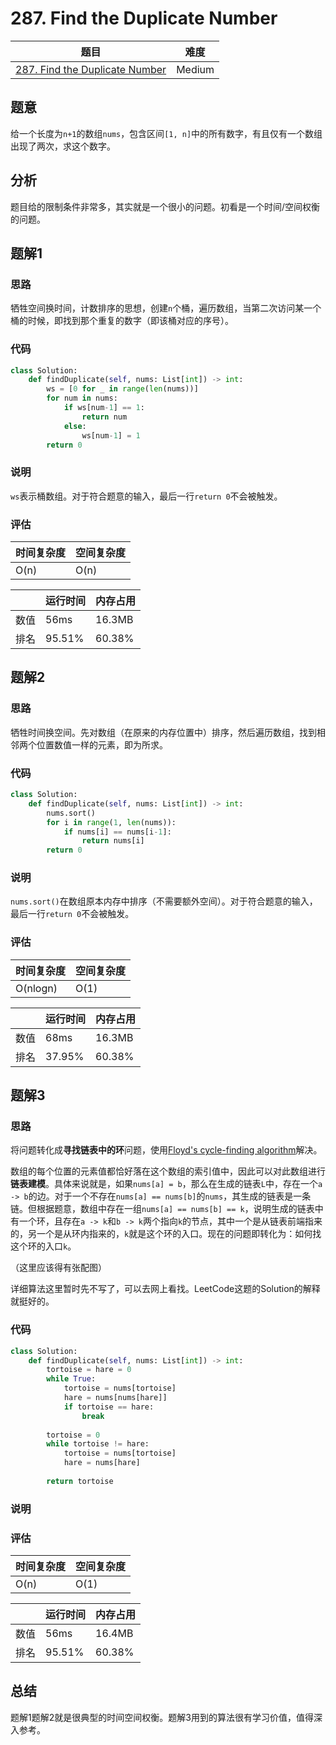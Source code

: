 # 287. Find the Duplicate Number

| 题目 | 难度 |
| ---- | ---- |
| [287. Find the Duplicate Number](https://leetcode.com/problems/find-the-duplicate-number/) | Medium |

## 题意

给一个长度为`n+1`的数组`nums`，包含区间`[1, n]`中的所有数字，有且仅有一个数组出现了两次，求这个数字。

## 分析

题目给的限制条件非常多，其实就是一个很小的问题。初看是一个时间/空间权衡的问题。

## 题解1

### 思路

牺牲空间换时间，计数排序的思想，创建`n`个桶，遍历数组，当第二次访问某一个桶的时候，即找到那个重复的数字（即该桶对应的序号）。

### 代码

```python
class Solution:
    def findDuplicate(self, nums: List[int]) -> int:
        ws = [0 for _ in range(len(nums))]
        for num in nums:
            if ws[num-1] == 1:
                return num
            else:
                ws[num-1] = 1
        return 0
```

### 说明

`ws`表示桶数组。对于符合题意的输入，最后一行`return 0`不会被触发。

### 评估

| 时间复杂度 | 空间复杂度 |
| ---- | ---- |
| O(n) | O(n) |

| | 运行时间 | 内存占用 |
| ---- | ---- | ---- |
| 数值 | 56ms | 16.3MB |
| 排名 | 95.51% | 60.38% |

## 题解2

### 思路

牺牲时间换空间。先对数组（在原来的内存位置中）排序，然后遍历数组，找到相邻两个位置数值一样的元素，即为所求。

### 代码

```python
class Solution:
    def findDuplicate(self, nums: List[int]) -> int:
        nums.sort()
        for i in range(1, len(nums)):
            if nums[i] == nums[i-1]:
                return nums[i]
        return 0
```

### 说明

`nums.sort()`在数组原本内存中排序（不需要额外空间）。对于符合题意的输入，最后一行`return 0`不会被触发。

### 评估

| 时间复杂度 | 空间复杂度 |
| ---- | ---- |
| O(nlogn) | O(1) |

| | 运行时间 | 内存占用 |
| ---- | ---- | ---- |
| 数值 | 68ms | 16.3MB |
| 排名 | 37.95% | 60.38% |

## 题解3

### 思路

将问题转化成**寻找链表中的环**问题，使用[Floyd's cycle-finding algorithm](https://en.wikipedia.org/wiki/Cycle_detection#Floyd.27s_Tortoise_and_Hare)解决。

数组的每个位置的元素值都恰好落在这个数组的索引值中，因此可以对此数组进行**链表建模**。具体来说就是，如果`nums[a] = b`，那么在生成的链表`L`中，存在一个`a -> b`的边。对于一个不存在`nums[a] == nums[b]`的`nums`，其生成的链表是一条链。但根据题意，数组中存在一组`nums[a] == nums[b] == k`，说明生成的链表中有一个环，且存在`a -> k`和`b -> k`两个指向`k`的节点，其中一个是从链表前端指来的，另一个是从环内指来的，`k`就是这个环的入口。现在的问题即转化为：如何找这个环的入口`k`。

（这里应该得有张配图）

详细算法这里暂时先不写了，可以去网上看找。LeetCode这题的Solution的解释就挺好的。

### 代码

```python
class Solution:
    def findDuplicate(self, nums: List[int]) -> int:
        tortoise = hare = 0
        while True:
            tortoise = nums[tortoise]
            hare = nums[nums[hare]]
            if tortoise == hare:
                break
        
        tortoise = 0
        while tortoise != hare:
            tortoise = nums[tortoise]
            hare = nums[hare]
            
        return tortoise
```

### 说明

### 评估

| 时间复杂度 | 空间复杂度 |
| ---- | ---- |
| O(n) | O(1) |

| | 运行时间 | 内存占用 |
| ---- | ---- | ---- |
| 数值 | 56ms | 16.4MB |
| 排名 | 95.51% | 60.38% |

## 总结

题解1题解2就是很典型的时间空间权衡。题解3用到的算法很有学习价值，值得深入参考。
